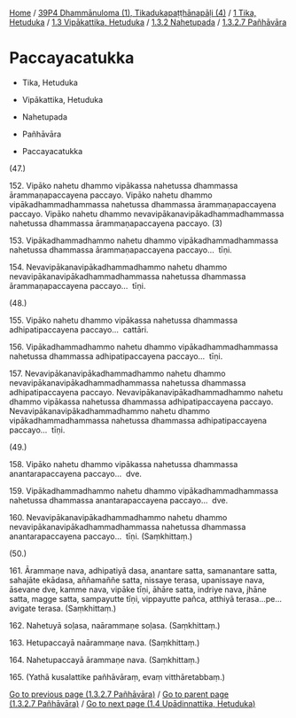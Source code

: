 
[Home](/) / [39P4 Dhammānuloma (1), Tikadukapaṭṭhānapāḷi (4)](../../../../../39P4.md) / [1 Tika, Hetuduka](../../../../1.md) / [1.3 Vipākattika, Hetuduka](../../../1.3.md) / [1.3.2 Nahetupada](../../1.3.2.md) / [1.3.2.7 Pañhāvāra](../1.3.2.7.md)

# Paccayacatukka

* Tika, Hetuduka

* Vipākattika, Hetuduka

* Nahetupada

* Pañhāvāra

* Paccayacatukka

(47.)

152\. Vipāko nahetu dhammo vipākassa nahetussa dhammassa ārammaṇapaccayena paccayo. Vipāko nahetu dhammo vipākadhammadhammassa nahetussa dhammassa ārammaṇapaccayena paccayo. Vipāko nahetu dhammo nevavipākanavipākadhammadhammassa nahetussa dhammassa ārammaṇapaccayena paccayo. (3)

153\. Vipākadhammadhammo nahetu dhammo vipākadhammadhammassa nahetussa dhammassa ārammaṇapaccayena paccayo…  tīṇi.

154\. Nevavipākanavipākadhammadhammo nahetu dhammo nevavipākanavipākadhammadhammassa nahetussa dhammassa ārammaṇapaccayena paccayo…  tīṇi.

(48.)

155\. Vipāko nahetu dhammo vipākassa nahetussa dhammassa adhipatipaccayena paccayo…  cattāri.

156\. Vipākadhammadhammo nahetu dhammo vipākadhammadhammassa nahetussa dhammassa adhipatipaccayena paccayo…  tīṇi.

157\. Nevavipākanavipākadhammadhammo nahetu dhammo nevavipākanavipākadhammadhammassa nahetussa dhammassa adhipatipaccayena paccayo. Nevavipākanavipākadhammadhammo nahetu dhammo vipākassa nahetussa dhammassa adhipatipaccayena paccayo. Nevavipākanavipākadhammadhammo nahetu dhammo vipākadhammadhammassa nahetussa dhammassa adhipatipaccayena paccayo…  tīṇi.

(49.)

158\. Vipāko nahetu dhammo vipākassa nahetussa dhammassa anantarapaccayena paccayo…  dve.

159\. Vipākadhammadhammo nahetu dhammo vipākadhammadhammassa nahetussa dhammassa anantarapaccayena paccayo…  dve.

160\. Nevavipākanavipākadhammadhammo nahetu dhammo nevavipākanavipākadhammadhammassa nahetussa dhammassa anantarapaccayena paccayo…  tīṇi. (Saṃkhittaṃ.)

(50.)

161\. Ārammaṇe nava, adhipatiyā dasa, anantare satta, samanantare satta, sahajāte ekādasa, aññamaññe satta, nissaye terasa, upanissaye nava, āsevane dve, kamme nava, vipāke tīṇi, āhāre satta, indriye nava, jhāne satta, magge satta, sampayutte tīṇi, vippayutte pañca, atthiyā terasa…pe…  avigate terasa. (Saṃkhittaṃ.)

162\. Nahetuyā soḷasa, naārammaṇe soḷasa. (Saṃkhittaṃ.)

163\. Hetupaccayā naārammaṇe nava. (Saṃkhittaṃ.)

164\. Nahetupaccayā ārammaṇe nava. (Saṃkhittaṃ.)

165\. (Yathā kusalattike pañhāvāraṃ, evaṃ vitthāretabbaṃ.)

[Go to previous page (1.3.2.7 Pañhāvāra)](../1.3.2.7.md) / [Go to parent page (1.3.2.7 Pañhāvāra)](../1.3.2.7.md) / [Go to next page (1.4 Upādinnattika, Hetuduka)](../../../1.4.md)


